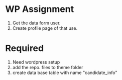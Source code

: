 # WP Assignment 
1. Get the data form user.
2. Create profile page of that use.

# Required
1. Need wordpress setup
2. add the repo. files to theme folder
3. create data base table with name "candidate_info"
